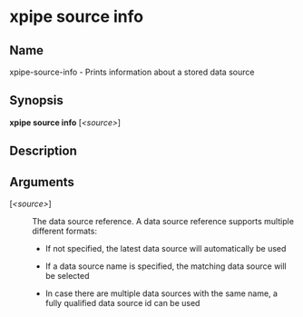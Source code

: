 # xpipe source info

<h2 id="_name">Name</h2>
<div class="sectionbody">
<p>xpipe-source-info - Prints information about a stored data source</p>
</div>
<div class="sect1">
<h2 id="_synopsis">Synopsis</h2>
<div class="sectionbody">
<div class="paragraph">
<p><strong>xpipe source info</strong> [<em>&lt;source&gt;</em>]</p>
</div>
</div>
</div>
<div class="sect1">
<h2 id="_description">Description</h2>
<div class="sectionbody">

</div>
</div>
<div class="sect1">
<h2 id="_arguments">Arguments</h2>
<div class="sectionbody">
<div class="dlist">
<dl>
<dt class="hdlist1">[<em>&lt;source&gt;</em>]</dt>
<dd>
<p>The data source reference. A data source reference supports multiple different formats:</p>
<div class="ulist">
<ul>
<li>
<p>If not specified, the latest data source will automatically be used</p>
</li>
<li>
<p>If a data source name is specified, the matching data source will be selected</p>
</li>
<li>
<p>In case there are multiple data sources with the same name, a fully qualified data source id can be used</p>
</li>
</ul>
</div>
</dd>
</dl>
</div>
</div>
</div>
